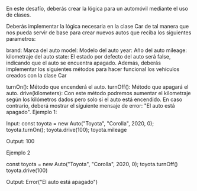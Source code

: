 En este desafío, deberás crear la lógica para un automóvil mediante el uso de clases.

Deberás implementar la lógica necesaria en la clase Car de tal manera que nos pueda servir de base para crear nuevos autos que reciba los siguientes parametros:

brand: Marca del auto
model: Modelo del auto
year: Año del auto
mileage: kilometraje del auto
state: El estado por defecto del auto será false, indicando que el auto se encuentra apagado.
Además, deberás implementar los siguientes métodos para hacer funcional los vehículos creados con la clase Car

turnOn(): Método que encenderá el auto.
turnOff(): Método que apagará el auto.
drive(kilometers): Con este método podremos aumentar el kilometraje según los kilómetros dados pero solo si el auto está encendido. En caso contrario, deberá mostrar el siguiente mensaje de error: "El auto está apagado".
Ejemplo 1:

Input:
const toyota = new Auto("Toyota", "Corolla", 2020, 0);
toyota.turnOn();
toyota.drive(100);
toyota.mileage

Output: 100

Ejemplo 2

const toyota = new Auto("Toyota", "Corolla", 2020, 0);
toyota.turnOff()
toyota.drive(100)

Output: Error("El auto está apagado")